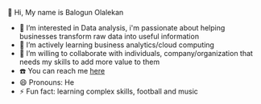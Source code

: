   👋 Hi, My name is Balogun Olalekan
- 🔭 I’m interested in Data analysis, i'm passionate about helping businesses transform raw data into useful information
- 🌱 I’m actively learning business analytics/cloud computing
- 👯 I’m willing to collaborate with individuals, company/organization that needs my skills to add more value to them
- ☎️ You can reach me [here](wwww.linkedin.com/in/balogunolazeez)
- 😄 Pronouns: He
- ⚡ Fun fact: learning complex skills, football and music
  
<!--
**balogunolalekan92/balogunolalekan92** is a ✨ _special_ ✨ repository because its `README.md` (this file) appears on your GitHub profile.

Here are some ideas to get you started:

-->
